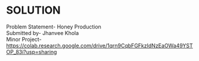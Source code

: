 # SOLUTION

Problem Statement- Honey Production<br>
Submitted by- Jhanvee Khola<br>
Minor Project- https://colab.research.google.com/drive/1qrn9CqbFGFkzIdNzEaOWa49YSTOP_83i?usp=sharing
